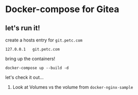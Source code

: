 # Docker-compose for Gitea

## let's run it!

create a hosts entry for `git.petc.com`

```shell
127.0.0.1	git.petc.com
```

bring up the containers!

`docker-compose up --build -d`

let's check it out...

1. Look at Volumes vs the volume from `docker-nginx-sample`
